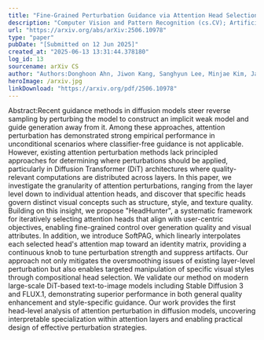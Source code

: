 ```yaml
---
title: "Fine-Grained Perturbation Guidance via Attention Head Selection"
description: "Computer Vision and Pattern Recognition (cs.CV); Artificial Intelligence (cs.AI); Machine Learning (cs.LG)"
url: "https://arxiv.org/abs/arXiv:2506.10978"
type: "paper"
pubDate: "[Submitted on 12 Jun 2025]"
created_at: "2025-06-13 13:31:44.378180"
log_id: 13
sourcename: arXiv CS
author: "Authors:Donghoon Ahn, Jiwon Kang, Sanghyun Lee, Minjae Kim, Jaewon Min, Wooseok Jang, Saungwu Lee, Sayak Paul, Susung Hong, Seungryong Kim"
heroImage: /arxiv.jpg
linkDownload: "https://arxiv.org/pdf/2506.10978"
---
```


Abstract:Recent guidance methods in diffusion models steer reverse sampling by perturbing the model to construct an implicit weak model and guide generation away from it. Among these approaches, attention perturbation has demonstrated strong empirical performance in unconditional scenarios where classifier-free guidance is not applicable. However, existing attention perturbation methods lack principled approaches for determining where perturbations should be applied, particularly in Diffusion Transformer (DiT) architectures where quality-relevant computations are distributed across layers. In this paper, we investigate the granularity of attention perturbations, ranging from the layer level down to individual attention heads, and discover that specific heads govern distinct visual concepts such as structure, style, and texture quality. Building on this insight, we propose "HeadHunter", a systematic framework for iteratively selecting attention heads that align with user-centric objectives, enabling fine-grained control over generation quality and visual attributes. In addition, we introduce SoftPAG, which linearly interpolates each selected head's attention map toward an identity matrix, providing a continuous knob to tune perturbation strength and suppress artifacts. Our approach not only mitigates the oversmoothing issues of existing layer-level perturbation but also enables targeted manipulation of specific visual styles through compositional head selection. We validate our method on modern large-scale DiT-based text-to-image models including Stable Diffusion 3 and FLUX.1, demonstrating superior performance in both general quality enhancement and style-specific guidance. Our work provides the first head-level analysis of attention perturbation in diffusion models, uncovering interpretable specialization within attention layers and enabling practical design of effective perturbation strategies.
